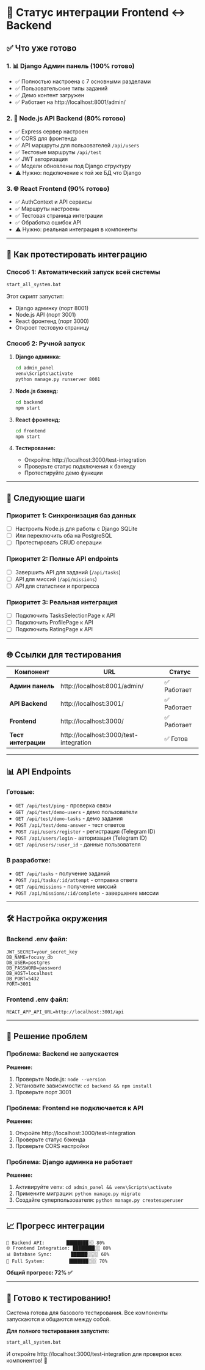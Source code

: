 # 🔗 Статус интеграции Frontend ↔ Backend

## ✅ Что уже готово

### 1. 📊 Django Админ панель (100% готово)
- ✅ Полностью настроена с 7 основными разделами
- ✅ Пользовательские типы заданий
- ✅ Демо контент загружен
- ✅ Работает на http://localhost:8001/admin/

### 2. 🔧 Node.js API Backend (80% готово)
- ✅ Express сервер настроен
- ✅ CORS для фронтенда
- ✅ API маршруты для пользователей `/api/users`
- ✅ Тестовые маршруты `/api/test`
- ✅ JWT авторизация
- ✅ Модели обновлены под Django структуру
- ⚠️ Нужно: подключение к той же БД что Django

### 3. 🌐 React Frontend (90% готово)
- ✅ AuthContext и API сервисы
- ✅ Маршруты настроены
- ✅ Тестовая страница интеграции
- ✅ Обработка ошибок API
- ⚠️ Нужно: реальная интеграция в компоненты

---

## 🧪 Как протестировать интеграцию

### Способ 1: Автоматический запуск всей системы
```bash
start_all_system.bat
```
Этот скрипт запустит:
- Django админку (порт 8001)
- Node.js API (порт 3001)
- React фронтенд (порт 3000)
- Откроет тестовую страницу

### Способ 2: Ручной запуск
1. **Django админка:**
   ```bash
   cd admin_panel
   venv\Scripts\activate
   python manage.py runserver 8001
   ```

2. **Node.js бэкенд:**
   ```bash
   cd backend
   npm start
   ```

3. **React фронтенд:**
   ```bash
   cd frontend
   npm start
   ```

4. **Тестирование:**
   - Откройте: http://localhost:3000/test-integration
   - Проверьте статус подключения к бэкенду
   - Протестируйте демо функции

---

## 🎯 Следующие шаги

### Приоритет 1: Синхронизация баз данных
- [ ] Настроить Node.js для работы с Django SQLite
- [ ] Или переключить оба на PostgreSQL
- [ ] Протестировать CRUD операции

### Приоритет 2: Полные API endpoints
- [ ] Завершить API для заданий (`/api/tasks`)
- [ ] API для миссий (`/api/missions`)
- [ ] API для статистики и прогресса

### Приоритет 3: Реальная интеграция
- [ ] Подключить TasksSelectionPage к API
- [ ] Подключить ProfilePage к API
- [ ] Подключить RatingPage к API

---

## 🌐 Ссылки для тестирования

| Компонент | URL | Статус |
|-----------|-----|--------|
| **Админ панель** | http://localhost:8001/admin/ | ✅ Работает |
| **API Backend** | http://localhost:3001/ | ✅ Работает |
| **Frontend** | http://localhost:3000/ | ✅ Работает |
| **Тест интеграции** | http://localhost:3000/test-integration | ✅ Готов |

---

## 📊 API Endpoints

### Готовые:
- `GET /api/test/ping` - проверка связи
- `GET /api/test/demo-users` - демо пользователи
- `GET /api/test/demo-tasks` - демо задания
- `POST /api/test/demo-answer` - тест ответов
- `POST /api/users/register` - регистрация (Telegram ID)
- `POST /api/users/login` - авторизация (Telegram ID)
- `GET /api/users/:user_id` - данные пользователя

### В разработке:
- `GET /api/tasks` - получение заданий
- `POST /api/tasks/:id/attempt` - отправка ответа
- `GET /api/missions` - получение миссий
- `POST /api/missions/:id/complete` - завершение миссии

---

## 🛠️ Настройка окружения

### Backend .env файл:
```
JWT_SECRET=your_secret_key
DB_NAME=focusy_db
DB_USER=postgres
DB_PASSWORD=password
DB_HOST=localhost
DB_PORT=5432
PORT=3001
```

### Frontend .env файл:
```
REACT_APP_API_URL=http://localhost:3001/api
```

---

## 🔧 Решение проблем

### Проблема: Backend не запускается
**Решение:** 
1. Проверьте Node.js: `node --version`
2. Установите зависимости: `cd backend && npm install`
3. Проверьте порт 3001

### Проблема: Frontend не подключается к API
**Решение:**
1. Откройте http://localhost:3000/test-integration
2. Проверьте статус бэкенда
3. Проверьте CORS настройки

### Проблема: Django админка не работает
**Решение:**
1. Активируйте venv: `cd admin_panel && venv\Scripts\activate`
2. Примените миграции: `python manage.py migrate`
3. Создайте суперпользователя: `python manage.py createsuperuser`

---

## 📈 Прогресс интеграции

```
🔧 Backend API:        ████████░░ 80%
🌐 Frontend Integration: ████████░░ 80%
📊 Database Sync:       ██████░░░░ 60%
🎯 Full System:         ███████░░░ 70%
```

**Общий прогресс: 72% ✅**

---

## 🎉 Готово к тестированию!

Система готова для базового тестирования. Все компоненты запускаются и общаются между собой. 

**Для полного тестирования запустите:**
```bash
start_all_system.bat
```

И откройте http://localhost:3000/test-integration для проверки всех компонентов! 🚀
